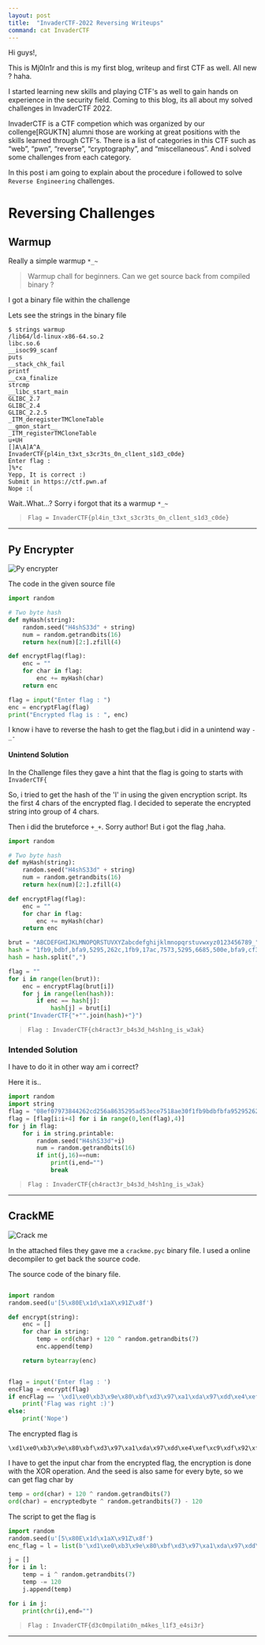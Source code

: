 ```yaml
---
layout: post
title:  "InvaderCTF-2022 Reversing Writeups"
command: cat InvaderCTF
---
```


Hi guys!, 

This is Mj0ln1r and this is my first blog, writeup and first CTF as well. All new ? haha. 

I started learning new skills and playing CTF's as well to gain hands on experience in the security field. Coming to this blog, its all about my solved challenges in InvaderCTF 2022.

InvaderCTF is a CTF competion which was organized by our collenge[RGUKTN] alumni those are working at great positions with the skills learned through CTF's.
There is a list of categories in this CTF such as “web”, “pwn”, “reverse”, “cryptography”, and “miscellaneous”.
And i solved some challenges from each category.

In this post i am going to explain about the procedure i followed to solve `Reverse Engineering` challenges.

# Reversing Challenges

## Warmup

Really a simple warmup `*_~`

> Warmup chall for beginners.
Can we get source back from compiled binary ?

I got a binary file within the challenge

Lets see the strings in the binary file
```terminal
$ strings warmup
/lib64/ld-linux-x86-64.so.2
libc.so.6
__isoc99_scanf
puts
__stack_chk_fail
printf
__cxa_finalize
strcmp
__libc_start_main
GLIBC_2.7
GLIBC_2.4
GLIBC_2.2.5
_ITM_deregisterTMCloneTable
__gmon_start__
_ITM_registerTMCloneTable
u+UH
[]A\A]A^A_
InvaderCTF{pl4in_t3xt_s3cr3ts_0n_cl1ent_s1d3_c0de}
Enter flag : 
]%*c
Yepp, It is correct :)
Submit in https://ctf.pwn.af
Nope :(
```
Wait..What...? Sorry i forgot that its a warmup `*_~`

>`Flag = InvaderCTF{pl4in_t3xt_s3cr3ts_0n_cl1ent_s1d3_c0de}`

***

## Py Encrypter

![Py encrypter](/assets/img/post_img/pyencrypter.png)

The code in the given source file 

```python
import random

# Two byte hash
def myHash(string):
    random.seed("H4shS33d" + string)
    num = random.getrandbits(16)
    return hex(num)[2:].zfill(4)

def encryptFlag(flag):
    enc = ""
    for char in flag:
        enc += myHash(char)
    return enc

flag = input("Enter flag : ")
enc = encryptFlag(flag)
print("Encrypted flag is : ", enc)
```

I know i have to reverse the hash to get the flag,but i did in a unintend way `-_-`

#### Unintend Solution

In the Challenge files they gave a hint that the flag is going to starts with `InvaderCTF{`

So, i tried to get the hash of the 'I' in using the given encryption script.
Its the first 4 chars of the encrypted flag. I decided to seperate the encrypted string into group of 4 chars.

Then i did the bruteforce `+_+`. Sorry author! But i got the flag ,haha.
```python
import random

# Two byte hash
def myHash(string):
    random.seed("H4shS33d" + string)
    num = random.getrandbits(16)
    return hex(num)[2:].zfill(4)

def encryptFlag(flag):
    enc = ""
    for char in flag:
        enc += myHash(char)
    return enc

brut = "ABCDEFGHIJKLMNOPQRSTUVXYZabcdefghijklmnopqrstuvwxyz0123456789_"
hash = "1fb9,bdbf,bfa9,5295,262c,1fb9,17ac,7573,5295,6685,500e,bfa9,cf34,7573,d256,6685,bdbf,bfa9,cf34,bdbf,f2a3,0797,b15a,6685,6217,cf34,6685,0728,7573,262c,9082"
hash = hash.split(",")

flag = ""
for i in range(len(brut)):
    enc = encryptFlag(brut[i])
    for j in range(len(hash)):
        if enc == hash[j]:
            hash[j] = brut[i]
print("InvaderCTF{"+"".join(hash)+"}")
```

>`Flag : InvaderCTF{ch4ract3r_b4s3d_h4sh1ng_is_w3ak}`

### Intended Solution

I have to do it in other way am i correct?

Here it is..
```python
import random
import string
flag = "08ef07973844262cd256a8635295ad53ece7518ae30f1fb9bdbfbfa95295262c1fb917ac757352956685500ebfa9cf347573d2566685bdbfbfa9cf34bdbff2a30797b15a66856217cf34668507287573262c908276b5"
flag = [flag[i:i+4] for i in range(0,len(flag),4)]
for j in flag:
    for i in string.printable:
        random.seed("H4shS33d"+i) 
        num = random.getrandbits(16)
        if int(j,16)==num:
            print(i,end="")
            break
```

>`Flag : InvaderCTF{ch4ract3r_b4s3d_h4sh1ng_is_w3ak}`

***

## CrackME

![Crack me](/assets/img/post_img/crack_me.png)

In the attached files they gave me a `crackme.pyc` binary file. I used a online decompiler 
to get back the source code.

The source code of the binary file.
```python 

import random
random.seed(u'[5\x80E\x1d\x1aX\x91Z\x8f')

def encrypt(string):
    enc = []
    for char in string:
        temp = ord(char) + 120 ^ random.getrandbits(7)
        enc.append(temp)

    return bytearray(enc)


flag = input('Enter flag : ')
encFlag = encrypt(flag)
if encFlag == '\xd1\xe0\xb3\x9e\x80\xbf\xd3\x97\xa1\xda\x97\xdd\xe4\xef\xc9\xdf\x92\xff\xa2\xd5\x95\xfc\x99\xe6\xbc\xfa\xf5\xab\xd1\x89\xae\xd4\xe0\x94\xbb\x80\x96\x97\xa4\xd5\xd1\xe6\xce':
    print('Flag was right :)')
else:
    print('Nope')
```

The encrypted flag is 
```text
\xd1\xe0\xb3\x9e\x80\xbf\xd3\x97\xa1\xda\x97\xdd\xe4\xef\xc9\xdf\x92\xff\xa2\xd5\x95\xfc\x99\xe6\xbc\xfa\xf5\xab\xd1\x89\xae\xd4\e0\x94\xbb\x80\x96\x97\xa4\xd5\xd1\xe6\xce
```

I have to get the input char from the encrypted flag, the encryption is done with the XOR operation.
And the seed is also same for every byte, so we can get flag char by 

```python
temp = ord(char) + 120 ^ random.getrandbits(7)
ord(char) = encryptedbyte ^ random.getrandbits(7) - 120
```

The script to get the flag is 

```python
import random
random.seed(u'[5\x80E\x1d\x1aX\x91Z\x8f')
enc_flag = l = list(b'\xd1\xe0\xb3\x9e\x80\xbf\xd3\x97\xa1\xda\x97\xdd\xe4\xef\xc9\xdf\x92\xff\xa2\xd5\x95\xfc\x99\xe6\xbc\xfa\xf5\xab\xd1\x89\xae\xd4\xe0\x94\xbb\x80\x96\x97\xa4\xd5\xd1\xe6\xce')

j = []
for i in l:
    temp = i ^ random.getrandbits(7)
    temp -= 120
    j.append(temp)

for i in j:
    print(chr(i),end="")
```

>`Flag : InvaderCTF{d3c0mpilati0n_m4kes_l1f3_e4si3r}`

***